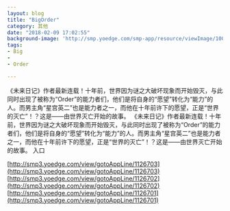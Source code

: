 ```yaml
---
layout: blog
title: "BigOrder"
category: 其他
date: "2018-02-09 17:02:55"
background-image: 'http://smp.yoedge.com/smp-app/resource/viewImage/1001682appline.png'
tags:
- Big
-  
- Order

---
```

《未来日记》作者最新连载！十年前，世界因为谜之大破坏现象而开始毁灭，与此同时出现了被称为“Order”的能力者们，他们是将自身的“愿望”转化为“能力”的人。而男主角“星宫英二”也是能力者之一，而他在十年前许下的愿望，正是“世界的灭亡”！？这是——由世界灭亡开始的故事。
《未来日记》作者最新连载！十年前，世界因为谜之大破坏现象而开始毁灭，与此同时出现了被称为“Order”的能力者们，他们是将自身的“愿望”转化为“能力”的人。而男主角“星宫英二”也是能力者之一，而他在十年前许下的愿望，正是“世界的灭亡”！？这是——由世界灭亡开始的故事。
入口

[http://smp3.yoedge.com/view/gotoAppLine/1126703](http://smp3.yoedge.com/view/gotoAppLine/1126703)
[http://smp3.yoedge.com/view/gotoAppLine/1126702](http://smp3.yoedge.com/view/gotoAppLine/1126702)
[http://smp3.yoedge.com/view/gotoAppLine/1126701](http://smp3.yoedge.com/view/gotoAppLine/1126701)

        
